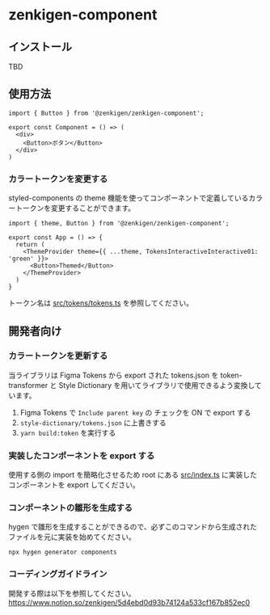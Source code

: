 # zenkigen-component

## インストール

TBD

## 使用方法

```
import { Button } from '@zenkigen/zenkigen-component';

export const Component = () => (
  <div>
    <Button>ボタン</Button>
  </div>
)
```

### カラートークンを変更する

styled-components の theme 機能を使ってコンポーネントで定義しているカラートークンを変更することができます。

```
import { theme, Button } from '@zenkigen/zenkigen-component';

export const App = () => {
  return (
    <ThemeProvider theme={{ ...theme, TokensInteractiveInteractive01: 'green' }}>
      <Button>Themed</Button>
    </ThemeProvider>
  )
}
```

トークン名は [src/tokens/tokens.ts](https://github.com/zenkigen/zenkigen-component/blob/main/src/tokens/tokens.ts) を参照してください。

## 開発者向け

### カラートークンを更新する

当ライブラリは Figma Tokens から export された tokens.json を token-transformer と Style Dictionary を用いてライブラリで使用できるよう変換しています。

1. Figma Tokens で `Include parent key` の チェックを ON で export する
1. `style-dictionary/tokens.json` に上書きする
1. `yarn build:token` を実行する

### 実装したコンポーネントを export する

使用する側の import を簡略化させるため root にある [src/index.ts](https://github.com/zenkigen/zenkigen-component/blob/main/src/index.ts) に実装したコンポーネントを export してください。

### コンポーネントの雛形を生成する

hygen で雛形を生成することができるので、必ずこのコマンドから生成されたファイルを元に実装を始めてください。

```
npx hygen generator components
```

### コーディングガイドライン

開発する際は以下を参照してください。
https://www.notion.so/zenkigen/5d4ebd0d93b74124a533cf167b852ec0

